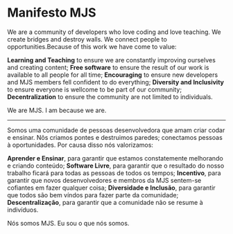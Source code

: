 # Manifesto MJS
We are a community of developers who love coding and love teaching. We create bridges and destroy walls. We connect people to opportunities.Because of this work we have come to value:

**Learning and Teaching** to ensure we are constantly improving ourselves and creating content;
**Free software** to ensure the result of our work is available to all people for all time;
**Encouraging** to ensure new developers and MJS members fell confident to do everything;
**Diversity and Inclusivity** to ensure everyone is wellcome to be part of our community;
**Decentralization** to ensure the community are not limited to individuals.

We are MJS.
I am because we are.

---

Somos uma comunidade de pessoas desenvolvedora que amam criar codar e ensinar. Nõs criamos pontes e destruimos paredes; conectamos pessoas à oportunidades. Por causa disso nós valorizamos:

**Aprender e Ensinar**, para garantir que estamos constatemente melhorando e criando conteúdo;
**Software Livre**, para garantir que o resultado do nosso trabalho ficará para todas as pessoas de todos os tempos;
**Incentivo**, para garantir que novos desenvolvedores e membros da MJS sentem-se cofiantes em fazer qualquer coisa;
**Diversidade e Inclusão**, para garantir que todos são bem víndos para fazer parte da comunidade;
**Descentralização**, para garantir que a comunidade não se resume à indivíduos.

Nós somos MJS.
Eu sou o que nós somos.
